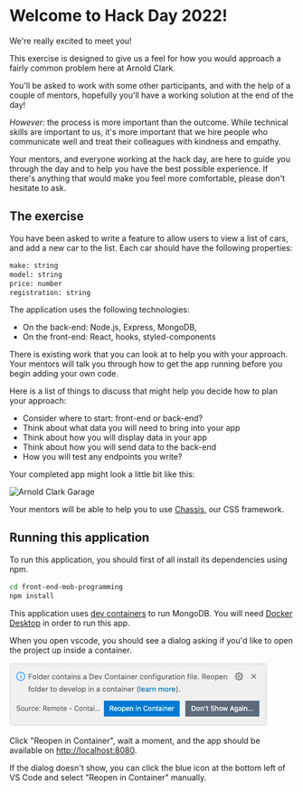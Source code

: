 # Welcome to Hack Day 2022!

We're really excited to meet you!

This exercise is designed to give us a feel for how you would approach a fairly common problem here at Arnold Clark.

You'll be asked to work with some other participants, and with the help of a couple of mentors, hopefully you'll have a working solution at the end of the day!

_However:_ the process is more important than the outcome. While technical skills are important to us, it's more important that we hire people who communicate well and treat their colleagues with kindness and empathy.

Your mentors, and everyone working at the hack day, are here to guide you through the day and to help you have the best possible experience. If there's anything that would make you feel more comfortable, please don't hesitate to ask.

## The exercise

You have been asked to write a feature to allow users to view a list of cars, and add a new car to the list. Each car should have the following properties:

```
make: string
model: string
price: number
registration: string
```

The application uses the following technologies:

- On the back-end: Node.js, Express, MongoDB,
- On the front-end: React, hooks, styled-components

There is existing work that you can look at to help you with your approach. Your mentors will talk you through how to get the app running before you begin adding your own code.

Here is a list of things to discuss that might help you decide how to plan your approach:

- Consider where to start: front-end or back-end?
- Think about what data you will need to bring into your app
- Think about how you will display data in your app
- Think about how you will send data to the back-end
- How you will test any endpoints you write?

Your completed app might look a little bit like this:

![Arnold Clark Garage](/client/src/static/images/garage.gif "Arnold Clark Garage")

Your mentors will be able to help you to use [Chassis](https://arnoldclark.github.io/chassis), our CSS framework.

## Running this application

To run this application, you should first of all install its dependencies using npm.

```bash
cd front-end-mob-programming
npm install
```

This application uses [dev containers](https://code.visualstudio.com/docs/remote/containers) to run MongoDB. You will need [Docker Desktop](https://www.docker.com/products/docker-desktop/) in order to run this app.

When you open vscode, you should see a dialog asking if you'd like to open the project up inside a container.

![Dev Containers](/client/src/static/images/devcontainers.png "Dev Containers")

Click "Reopen in Container", wait a moment, and the app should be available on [http://localhost:8080](http://localhost:8080).

If the dialog doesn't show, you can click the blue icon at the bottom left of VS Code and select "Reopen in Container" manually.
